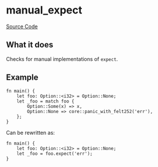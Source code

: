 # manual_expect

[Source Code](https://github.com/software-mansion/cairo-lint/tree/main/src/lints/manual/manual_expect.rs#L45)

## What it does

Checks for manual implementations of `expect`.

## Example

```cairo
fn main() {
    let foo: Option::<i32> = Option::None;
    let _foo = match foo {
        Option::Some(x) => x,
        Option::None => core::panic_with_felt252('err'),
    };
}
```

Can be rewritten as:

```cairo
fn main() {
    let foo: Option::<i32> = Option::None;
    let _foo = foo.expect('err');
}
```
